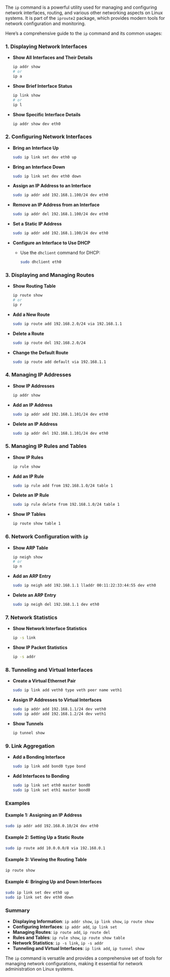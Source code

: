 The `ip` command is a powerful utility used for managing and configuring network interfaces, routing, and various other networking aspects on Linux systems. It is part of the `iproute2` package, which provides modern tools for network configuration and monitoring.

Here’s a comprehensive guide to the `ip` command and its common usages:

### **1. Displaying Network Interfaces**

- **Show All Interfaces and Their Details**
  ```sh
  ip addr show
  # or
  ip a
  ```

- **Show Brief Interface Status**
  ```sh
  ip link show
  # or
  ip l
  ```

- **Show Specific Interface Details**
  ```sh
  ip addr show dev eth0
  ```

### **2. Configuring Network Interfaces**

- **Bring an Interface Up**
  ```sh
  sudo ip link set dev eth0 up
  ```

- **Bring an Interface Down**
  ```sh
  sudo ip link set dev eth0 down
  ```

- **Assign an IP Address to an Interface**
  ```sh
  sudo ip addr add 192.168.1.100/24 dev eth0
  ```

- **Remove an IP Address from an Interface**
  ```sh
  sudo ip addr del 192.168.1.100/24 dev eth0
  ```

- **Set a Static IP Address**
  ```sh
  sudo ip addr add 192.168.1.100/24 dev eth0
  ```

- **Configure an Interface to Use DHCP**
  - Use the `dhclient` command for DHCP:
    ```sh
    sudo dhclient eth0
    ```

### **3. Displaying and Managing Routes**

- **Show Routing Table**
  ```sh
  ip route show
  # or
  ip r
  ```

- **Add a New Route**
  ```sh
  sudo ip route add 192.168.2.0/24 via 192.168.1.1
  ```

- **Delete a Route**
  ```sh
  sudo ip route del 192.168.2.0/24
  ```

- **Change the Default Route**
  ```sh
  sudo ip route add default via 192.168.1.1
  ```

### **4. Managing IP Addresses**

- **Show IP Addresses**
  ```sh
  ip addr show
  ```

- **Add an IP Address**
  ```sh
  sudo ip addr add 192.168.1.101/24 dev eth0
  ```

- **Delete an IP Address**
  ```sh
  sudo ip addr del 192.168.1.101/24 dev eth0
  ```

### **5. Managing IP Rules and Tables**

- **Show IP Rules**
  ```sh
  ip rule show
  ```

- **Add an IP Rule**
  ```sh
  sudo ip rule add from 192.168.1.0/24 table 1
  ```

- **Delete an IP Rule**
  ```sh
  sudo ip rule delete from 192.168.1.0/24 table 1
  ```

- **Show IP Tables**
  ```sh
  ip route show table 1
  ```

### **6. Network Configuration with `ip`**

- **Show ARP Table**
  ```sh
  ip neigh show
  # or
  ip n
  ```

- **Add an ARP Entry**
  ```sh
  sudo ip neigh add 192.168.1.1 lladdr 00:11:22:33:44:55 dev eth0
  ```

- **Delete an ARP Entry**
  ```sh
  sudo ip neigh del 192.168.1.1 dev eth0
  ```

### **7. Network Statistics**

- **Show Network Interface Statistics**
  ```sh
  ip -s link
  ```

- **Show IP Packet Statistics**
  ```sh
  ip -s addr
  ```

### **8. Tunneling and Virtual Interfaces**

- **Create a Virtual Ethernet Pair**
  ```sh
  sudo ip link add veth0 type veth peer name veth1
  ```

- **Assign IP Addresses to Virtual Interfaces**
  ```sh
  sudo ip addr add 192.168.1.1/24 dev veth0
  sudo ip addr add 192.168.1.2/24 dev veth1
  ```

- **Show Tunnels**
  ```sh
  ip tunnel show
  ```

### **9. Link Aggregation**

- **Add a Bonding Interface**
  ```sh
  sudo ip link add bond0 type bond
  ```

- **Add Interfaces to Bonding**
  ```sh
  sudo ip link set eth0 master bond0
  sudo ip link set eth1 master bond0
  ```

### **Examples**

#### **Example 1: Assigning an IP Address**

```sh
sudo ip addr add 192.168.0.10/24 dev eth0
```

#### **Example 2: Setting Up a Static Route**

```sh
sudo ip route add 10.0.0.0/8 via 192.168.0.1
```

#### **Example 3: Viewing the Routing Table**

```sh
ip route show
```

#### **Example 4: Bringing Up and Down Interfaces**

```sh
sudo ip link set dev eth0 up
sudo ip link set dev eth0 down
```

### **Summary**

- **Displaying Information**: `ip addr show`, `ip link show`, `ip route show`
- **Configuring Interfaces**: `ip addr add`, `ip link set`
- **Managing Routes**: `ip route add`, `ip route del`
- **Rules and Tables**: `ip rule show`, `ip route show table`
- **Network Statistics**: `ip -s link`, `ip -s addr`
- **Tunneling and Virtual Interfaces**: `ip link add`, `ip tunnel show`

The `ip` command is versatile and provides a comprehensive set of tools for managing network configurations, making it essential for network administration on Linux systems.
